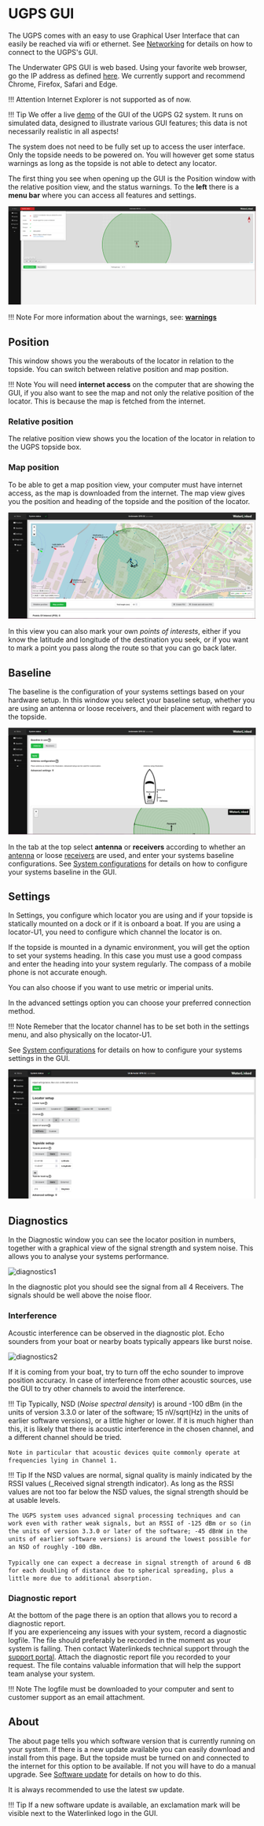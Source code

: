 # UGPS GUI
The UGPS comes with an easy to use Graphical User Interface that can easily be reached via wifi or ethernet.
See [Networking](../network-settings.md) for details on how to connect to the UGPS's GUI.

The Underwater GPS GUI is web based. Using your favorite web browser, go the IP address as defined [here](../network-settings.md). We currently support and recommend Chrome, Firefox, Safari and Edge.

!!! Attention 
    Internet Explorer is not supported as of now.

!!! Tip
    We offer a live [demo](https://demo.waterlinked.com) of the GUI of the UGPS G2 system. It runs on simulated data, designed to illustrate various GUI features; this data is not necessarily realistic in all aspects!


The system does not need to be fully set up to access the user interface. Only the topside needs to be powered on. You will however get some status warnings as long as the topside is not able to detect any locator. 

The first thing you see when opening up the GUI is the Position window with the relative position view, and the status warnings. 
To the **left** there is a **menu bar** where you can access all features and settings.

![Opening the GUI](../../img/ugps-img/ugps-opengui.png)

!!! Note 
    For more information about the warnings, see: [**warnings**](../interface/warnings.md)

## Position
This window shows you the werabouts of the locator in relation to the topside. You can switch between relative position and map position. 


!!! Note
    You will need **internet access** on the computer that are showing the GUI, if you also want to see the map and not only the relative position of the locator. This is because the map is fetched from the internet. 


### Relative position
The relative position view shows you the location of the locator in relation to the UGPS topside box.

### Map position
To be able to get a map position view, your computer must have internet access, as the map is downloaded from the internet. The map view gives you the position and heading of the topside and the position of the locator. 

![Map position](../../img/ugps-img/ugps-mappos.png)

In this view you can also mark your own *points of interests*, either if you know the latitude and longitude of the destination you seek, or if you want to mark a point you pass along the route so that you can go back later.

## Baseline
The baseline is the configuration of your systems settings based on your hardware setup. In this window you select your baseline setup, whether you are using an antenna or loose receivers, and their placement with regard to the topside. 

![Map position](../../img/ugps-img/ugps-baseline.png)

In the tab at the top select **antenna** or **receivers** according to whether an [antenna](../antenna.md) or loose [receivers](../receiver-d1.md) are used, and enter your systems baseline configurations. See [System configurations](../ugps-sysconfig.md) for details on how to configure your systems baseline in the GUI.


## Settings
In Settings, you configure which locator you are using and if your topside is statically mounted on a dock or if it is onboard a boat. If you are using a locator-U1, you need to configure which channel the locator is on. 

If the topside is mounted in a dynamic environment, you will get the option to set your systems heading. In this case you must use a good compass and enter the heading into your system regularly. The compass of a mobile phone is not accurate enough.

You can also choose if you want to use metric or imperial units.

In the advanced settings option you can choose your preferred connection method.


!!! Note
    Remeber that the locator channel has to be set both in the settings menu, and also physically on the locator-U1.

See [System configurations](../ugps-sysconfig.md) for details on how to configure your systems settings in the GUI.

![gui_settings_topside_setup](../../img/gui_settings_topside_setup.png)

## Diagnostics

In the Diagnostic window you can see the locator position in numbers, together with a graphical view of the signal strength and system noise. This allows you to analyse your systems performance. 

![diagnostics1](../../img/diagnostics_1_g2.png)

In the diagnostic plot you should see the signal from all 4 Receivers. The signals should be well above the noise floor.

### Interference

Acoustic interference can be observed in the diagnostic plot. Echo sounders from your boat or nearby boats typically appears like burst noise.

![diagnostics2](../../img/diagnostics_2.png)

If it is coming from your boat, try to turn off the echo sounder to improve position accuracy.
In case of interference from other acoustic sources, use the GUI to try other channels to avoid the interference.

!!! Tip
    Typically, NSD (_Noise spectral density_) is around -100 dBm (in the units of version 3.3.0 or later of the software; 15 nV/sqrt(Hz) in the units of earlier software versions), or a little higher or lower. If it is much higher than this, it is likely that there is acoustic interference in the chosen channel, and a different channel should be tried.

    Note in particular that acoustic devices quite commonly operate at frequencies lying in Channel 1.

!!! Tip
    If the NSD values are normal, signal quality is mainly indicated by the RSSI values (_Received signal strength indicator). As long as the RSSI values are not too far below the NSD values, the signal strength should be at usable levels.

    The UGPS system uses advanced signal processing techniques and can work even with rather weak signals, but an RSSI of -125 dBm or so (in the units of version 3.3.0 or later of the software; -45 dBnW in the units of earlier software versions) is around the lowest possible for an NSD of roughly -100 dBm.

    Typically one can expect a decrease in signal strength of around 6 dB for each doubling of distance due to spherical spreading, plus a little more due to additional absorption.

### Diagnostic report
At the bottom of the page there is an option that allows you to record a diagnostic report. </br>
If you are experienceing any issues with your system, record a diagnostic logfile. The file should preferably be recorded in the moment as your system is failing. Then contact Waterlinkeds technical support through the [support portal](https://waterlinked.com/support). Attach the diagnostic report file you recorded to your request. The file contains valuable information that will help the support team analyse your system. 


!!! Note
    The logfile must be downloaded to your computer and sent to customer support as an email attachment.

## About
The about page tells you which software version that is currently running on your system. If there is a new update available you can easily download and install from this page. But the topside must be turned on and connected to the internet for this option to be available. If not you will have to do a manual upgrade. See [Software update](../sw-update.md) for details on how to do this. 

It is always recommended to use the latest sw update.

!!! Tip
    If a new software update is available, an exclamation mark will be visible next to the Waterlinked logo in the GUI. 


